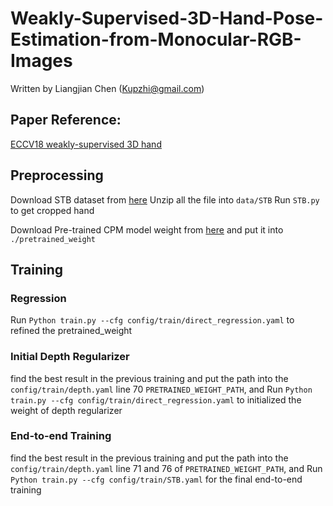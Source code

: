 # Weakly-Supervised-3D-Hand-Pose-Estimation-from-Monocular-RGB-Images
Written by Liangjian Chen (Kupzhi@gmail.com)

## Paper Reference:
[ECCV18 weakly-supervised 3D hand](http://openaccess.thecvf.com/content_ECCV_2018/html/Yujun_Cai_Weakly-supervised_3D_Hand_ECCV_2018_paper.html)

## Preprocessing
Download STB dataset from [here](https://sites.google.com/site/zhjw1988/)
Unzip all the file into `data/STB`
Run `STB.py` to get cropped hand 

Download Pre-trained CPM model weight from [here](https://drive.google.com/open?id=1bUIdJi1ofUOqyj8ZGf0kh3gu_RrboYxT) and put it into `./pretrained_weight`

## Training

### Regression
Run `Python train.py --cfg config/train/direct_regression.yaml` to refined the pretrained_weight

### Initial Depth Regularizer
find the best result in the previous training and put the path into the `config/train/depth.yaml` line 70 `PRETRAINED_WEIGHT_PATH`, and 
Run `Python train.py --cfg config/train/direct_regression.yaml` to initialized the weight of depth regularizer 

### End-to-end Training
find the best result in the previous training and put the path into the `config/train/depth.yaml` line 71 and 76 of `PRETRAINED_WEIGHT_PATH`, and Run `Python train.py --cfg config/train/STB.yaml` for the final end-to-end training
